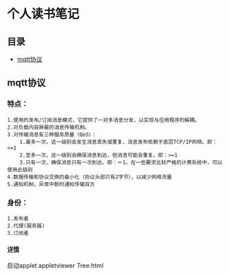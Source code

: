 个人读书笔记
============
## 目录
* [mqtt协议](#1)

## <a name="1">mqtt协议</a>
### 特点：
	1.使用的发布/订阅消息模式，它提供了一对多消息分发，以实现与应用程序的解耦。
	2.对负载内容屏蔽的消息传输机制。
	3.对传输消息有三种服务质量（QoS）：
		1.最多一次，这一级别会发生消息丢失或重复，消息发布依赖于底层TCP/IP网络。即：<=1
		2.至多一次，这一级别会确保消息到达，但消息可能会重复。即：>=1
		3.只有一次，确保消息只有一次到达。即：＝1。在一些要求比较严格的计费系统中，可以使用此级别
	4.数据传输和协议交换的最小化（协议头部只有2字节），以减少网络流量
	5.通知机制，异常中断时通知传输双方	
### 身份：
	1.发布者
	2.代理(服务器)
	3.订阅者
#### [详情](http://blog.csdn.net/jiesa/article/details/50635222)	

启动applet
appletviewer Tree.html